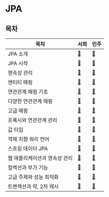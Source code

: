 # JPA

## 목차

| 목차               | 서희                                                             | 민주           |
|------------------|----------------------------------------------------------------|--------------|
| JPA 소개           | [🌸](01_jpa_seohee.md)                                         | [🌸](01_jpa_minju.md) |
| JPA 시작           | [🌸](02_jpa_start_seohee.md)                                   | [🌸](02_jpa_start_minju.md) |
| 영속성 관리           | [🌸](03_persistence_management_seohee.md)                      | [🌸](03_persistence_management_minju.md) |
| 엔티티 매핑           | [🌸](04_entity_mapping_seohee.md)                              | [🌸](04_entity_mapping_minju.md) |
| 연관관계 매핑 기초       | [🌸](05_basic_relationship_mapping_seohee.md)                  | [🌸](05_basic_relationship_mapping_minju.md) |
| 다양한 연관관계 매핑      | [🌸](06_various_relationship_mapping_seohee.md)                | [🌸](06_various_relationship_mapping_minju.md) |
| 고급 매핑            | [🌸](07_advanced_mapping_seohee.md)                            | [🌸](07_advanced_mapping_minju.md) |
| 프록시와 연관관계 관리     | [🌸](08_proxy_and_relationship_management_seohee.md)           | [🌸](08_proxy_and_relationship_management_minju.md) |
| 값 타입             | [🌸](09_value_type_seohee.md)                                  | [🌸](09_value_type_minju.md) |
| 객체 지향 쿼리 언어      | [🌸](10_object_oriented_query_language_seohee.md)              | [🌸](10_object_oriented_query_language_minju.md) |
| 스프링 데이터 JPA      | [🌸](12_spring_data_jpa_seohee.md)                             | [🌸](12_spring_data_jpa_minju.md) |
| 웹 애플리케이션과 영속성 관리 | [🌱](13_web_application_and_persistence_management_seohee.md)  | [🌱](13_web_application_and_persistence_management_minju.md) |
| 컬렉션과 부가 기능       | [🌱](14_collection_and_additional_features_seohee.md)          | [🌱](14_collection_and_additional_features_minju.md) |
| 고급 주제와 성능 최적화    | [🌱](15_advanced_topics_and_performance_optimization_seohee.md) | [🌱](15_advanced_topics_and_performance_optimization_minju.md) |
| 트랜잭션과 락, 2차 캐시   | [🌱](16_transaction_lock_and_second_level_cache_seohee.md)     | [🌱](16_transaction_lock_and_second_level_cache_minju.md) |
